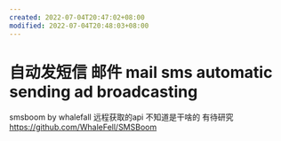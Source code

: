 ```yaml
---
created: 2022-07-04T20:47:02+08:00
modified: 2022-07-04T20:48:03+08:00
---
```


# 自动发短信 邮件 mail sms automatic sending ad broadcasting

smsboom by whalefall 远程获取的api 不知道是干啥的 有待研究
https://github.com/WhaleFell/SMSBoom

